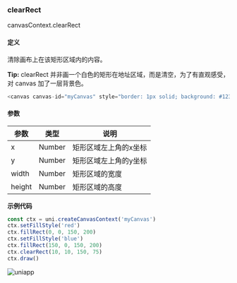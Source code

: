 ### clearRect
canvasContext.clearRect

#### 定义

清除画布上在该矩形区域内的内容。

**Tip:** clearRect 并非画一个白色的矩形在地址区域，而是清空，为了有直观感受，对 canvas 加了一层背景色。

```javascript
<canvas canvas-id="myCanvas" style="border: 1px solid; background: #123456;"/>
```

#### 参数

|参数		|类型		|说明									|
|---	|---	|---	|
|x			|Number	|矩形区域左上角的x坐标|
|y			|Number	|矩形区域左上角的y坐标|
|width	|Number	|矩形区域的宽度				|
|height	|Number	|矩形区域的高度				|

**示例代码**

```javascript
const ctx = uni.createCanvasContext('myCanvas')
ctx.setFillStyle('red')
ctx.fillRect(0, 0, 150, 200)
ctx.setFillStyle('blue')
ctx.fillRect(150, 0, 150, 200)
ctx.clearRect(10, 10, 150, 75)
ctx.draw()
```

![uniapp](//img-cdn-qiniu.dcloud.net.cn/uniapp/images/clear-rect.png?t=201859)